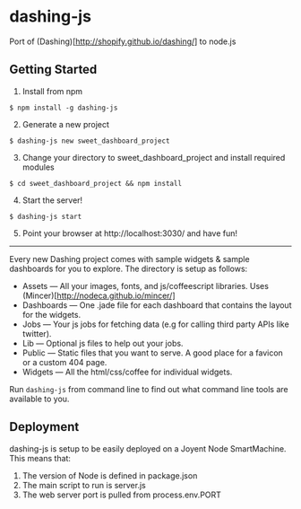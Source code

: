 # dashing-js

Port of (Dashing)[http://shopify.github.io/dashing/] to node.js

## Getting Started

1. Install from npm
```shell
$ npm install -g dashing-js
```
2. Generate a new project
```shell
$ dashing-js new sweet_dashboard_project
```
3. Change your directory to sweet_dashboard_project and install required modules
```shell
$ cd sweet_dashboard_project && npm install
```
4. Start the server!
```shell
$ dashing-js start
```
5. Point your browser at http://localhost:3030/ and have fun!

***

Every new Dashing project comes with sample widgets & sample dashboards for you to explore. The directory is setup as follows:

* Assets — All your images, fonts, and js/coffeescript libraries. Uses (Mincer)[http://nodeca.github.io/mincer/]
* Dashboards — One .jade file for each dashboard that contains the layout for the widgets.
* Jobs — Your js jobs for fetching data (e.g for calling third party APIs like twitter).
* Lib — Optional js files to help out your jobs.
* Public — Static files that you want to serve. A good place for a favicon or a custom 404 page.
* Widgets — All the html/css/coffee for individual widgets.

Run `dashing-js` from command line to find out what command line tools are available to you.

## Deployment
dashing-js is setup to be easily deployed on a Joyent Node SmartMachine. This means that:

1. The version of Node is defined in package.json
2. The main script to run is server.js
3. The web server port is pulled from process.env.PORT
